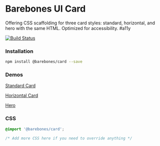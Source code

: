 # Barebones UI Card

Offering CSS scaffolding for three card styles: standard, horizontal, and hero with the same HTML. Optimized for accessibility. #a11y

[![Build Status][cli-img]][cli-url]

### Installation

```bash
npm install @barebones/card --save
```

### Demos
[Standard Card](https://timwright12.github.io/barebones-card/demo/card.html)

[Horizontal Card](https://timwright12.github.io/barebones-card/demo/card-horizontal.html)

[Hero](https://timwright12.github.io/barebones-card/demo/card-hero.html)

### CSS

```css
@import '@barebones/card';

/* Add more CSS here if you need to override anything */
```

[cli-img]: https://travis-ci.org/timwright12/barebones-card.svg?branch=master
[cli-url]: https://travis-ci.org/timwright12/barebones-card
